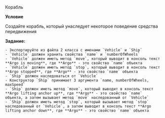 Корабль

**Условие**

Создайте корабль, который унаследует некоторое поведение средства передвижения

**Задание:**

    - Экспортируйте из файла 2 класса с именами `Vehicle` и `Ship`
    - `Vehicle` должен хранить свойства `name` и `numberOfWheels`
    - `Vehicle` должен иметь метод `move`, который выводит в консоль текст **Argo is moving**, где **Argo** - это свойство `name` объекта
    - `Vehicle` должен иметь метод `stop`, который выводит в консоль текст **Argo stopped**, где **Argo** - это свойство `name` объекта
    - `Ship` должен наследоваться от `Vehicle`
    - Конструктор `Ship` принимает 3 аргумента `name, numberOfWheels, maxSpeed`
    - `Ship` должен иметь метод `move`, который выводит в консоль текст **Argo lifting anchor up**, где **Argo** - это свойство `name` объекта, а затем вызывает метод `move` наследованный от `Vehicle`
    - `Ship` должен иметь метод `stop`, который вызывает метод `stop` наследованный от `Vehicle`, а затем выводит в консоль текст **Argo lifting anchor down**, где **Argo** - это свойство `name` объекта
